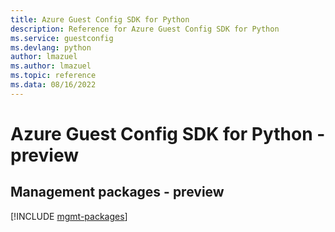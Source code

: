 ```yaml
---
title: Azure Guest Config SDK for Python
description: Reference for Azure Guest Config SDK for Python
ms.service: guestconfig
ms.devlang: python
author: lmazuel
ms.author: lmazuel
ms.topic: reference
ms.data: 08/16/2022
---
```

# Azure Guest Config SDK for Python - preview

## Management packages - preview
[!INCLUDE [mgmt-packages](guest-config-mgmt-index.md)]